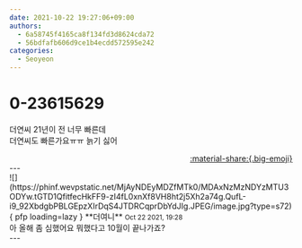 ```yaml
---
date: 2021-10-22 19:27:06+09:00
authors:
  - 6a58745f4165ca8f134fd3d8624cda72
  - 56bdfafb606d9ce1b4ecdd572595e242
categories:
  - Seoyeon
---
```


# 0-23615629

<div class="post-container" markdown="1">
<div class="content-container md-sidebar__scrollwrap" markdown="1">

더연씨 21년이 전 너무 빠른데<br>더연씨도 빠른가요ㅠㅠ 늙기 싫어

</div>
</div>

<div style="text-align: right;" markdown="1">
<a href="https://weverse.io/fromis9/fanpost/0-23615629" style="text-align: right;">:material-share:{.big-emoji}</a>
</div>
---

<div class="comments-container md-sidebar__scrollwrap" markdown="1">
<div class="comment" markdown="1">
<div class='id-container' markdown="1">
![](https://phinf.wevpstatic.net/MjAyNDEyMDZfMTk0/MDAxNzMzNDYzMTU3ODYw.tGTD1QfitfecHkFF9-zI4fL0xnXf8VH8ht2j5Xh2a74g.QufL-i9_92XbdgbPBLGEpzXIrDqS4JTDRCqprDbYdJIg.JPEG/image.jpg?type=s72){ pfp loading=lazy }
**<span class="artist">더여니</span>** <small>Oct 22 2021, 19:28</small><br>
</div>
<div class='comment-body' markdown="1">
아 올해 좀 심했어요 뭐했다고 10월이 끝나가죠?
</div>
</div>
</div>
---
